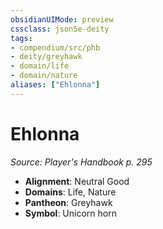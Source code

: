 ```yaml
---
obsidianUIMode: preview
cssclass: json5e-deity
tags:
- compendium/src/phb
- deity/greyhawk
- domain/life
- domain/nature
aliases: ["Ehlonna"]
---
```

# Ehlonna
*Source: Player's Handbook p. 295* 

- **Alignment**: Neutral Good
- **Domains**: Life, Nature
- **Pantheon**: Greyhawk
- **Symbol**: Unicorn horn